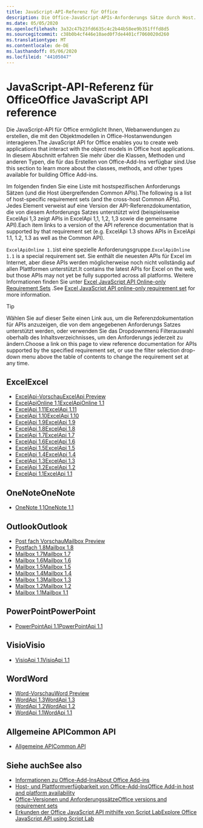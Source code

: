 ```yaml
---
title: JavaScript-API-Referenz für Office
description: Die Office-JavaScript-APIs-Anforderungs Sätze durch Host.
ms.date: 05/05/2020
ms.openlocfilehash: 3a32c47b23fd6635c4c2b44b58ee9b351fffd8d5
ms.sourcegitcommit: c38b0b4cf446e10aed0f7de4401cf7060020d260
ms.translationtype: MT
ms.contentlocale: de-DE
ms.lasthandoff: 05/06/2020
ms.locfileid: "44105047"
---
```

# <a name="office-javascript-api-reference"></a><span data-ttu-id="c3e2a-103">JavaScript-API-Referenz für Office</span><span class="sxs-lookup"><span data-stu-id="c3e2a-103">Office JavaScript API reference</span></span>

<span data-ttu-id="c3e2a-104">Die JavaScript-API für Office ermöglicht Ihnen, Webanwendungen zu erstellen, die mit den Objektmodellen in Office-Hostanwendungen interagieren.</span><span class="sxs-lookup"><span data-stu-id="c3e2a-104">The JavaScript API for Office enables you to create web applications that interact with the object models in Office host applications.</span></span> <span data-ttu-id="c3e2a-105">In diesem Abschnitt erfahren Sie mehr über die Klassen, Methoden und anderen Typen, die für das Erstellen von Office-Add-Ins verfügbar sind.</span><span class="sxs-lookup"><span data-stu-id="c3e2a-105">Use this section to learn more about the classes, methods, and other types available for building Office Add-ins.</span></span>

<span data-ttu-id="c3e2a-106">Im folgenden finden Sie eine Liste mit hostspezifischen Anforderungs Sätzen (und die Host übergreifenden Common APIs).</span><span class="sxs-lookup"><span data-stu-id="c3e2a-106">The following is a list of host-specific requirement sets (and the cross-host Common APIs).</span></span> <span data-ttu-id="c3e2a-107">Jedes Element verweist auf eine Version der API-Referenzdokumentation, die von diesem Anforderungs Satzes unterstützt wird (beispielsweise ExcelApi 1,3 zeigt APIs in ExcelApi 1,1, 1,2, 1,3 sowie die gemeinsame API).</span><span class="sxs-lookup"><span data-stu-id="c3e2a-107">Each item links to a version of the API reference documentation that is supported by that requirement set (e.g. ExcelApi 1.3 shows APIs in ExcelApi 1.1, 1.2, 1.3 as well as the Common API).</span></span>

<span data-ttu-id="c3e2a-108">`ExcelApiOnline 1.1`ist eine spezielle Anforderungsgruppe.</span><span class="sxs-lookup"><span data-stu-id="c3e2a-108">`ExcelApiOnline 1.1` is a special requirement set.</span></span> <span data-ttu-id="c3e2a-109">Sie enthält die neuesten APIs für Excel im Internet, aber diese APIs werden möglicherweise noch nicht vollständig auf allen Plattformen unterstützt.</span><span class="sxs-lookup"><span data-stu-id="c3e2a-109">It contains the latest APIs for Excel on the web, but those APIs may not yet be fully supported across all platforms.</span></span> <span data-ttu-id="c3e2a-110">Weitere Informationen finden Sie unter [Excel JavaScript API Online-only Requirement Sets](/office/dev/add-ins/reference/requirement-sets/excel-api-online-requirement-set) .</span><span class="sxs-lookup"><span data-stu-id="c3e2a-110">See [Excel JavaScript API online-only requirement set](/office/dev/add-ins/reference/requirement-sets/excel-api-online-requirement-set) for more information.</span></span>

> [!TIP]
> <span data-ttu-id="c3e2a-111">Wählen Sie auf dieser Seite einen Link aus, um die Referenzdokumentation für APIs anzuzeigen, die von dem angegebenen Anforderungs Satzes unterstützt werden, oder verwenden Sie das Dropdownmenü Filterauswahl oberhalb des Inhaltsverzeichnisses, um den Anforderungs jederzeit zu ändern.</span><span class="sxs-lookup"><span data-stu-id="c3e2a-111">Choose a link on this page to view reference documentation for APIs supported by the specified requirement set, or use the filter selection drop-down menu above the table of contents to change the requirement set at any time.</span></span>

## <a name="excel"></a><span data-ttu-id="c3e2a-112">Excel</span><span class="sxs-lookup"><span data-stu-id="c3e2a-112">Excel</span></span>

- [<span data-ttu-id="c3e2a-113">ExcelApi-Vorschau</span><span class="sxs-lookup"><span data-stu-id="c3e2a-113">ExcelApi Preview</span></span>](/javascript/api/excel?view=excel-js-preview)
- [<span data-ttu-id="c3e2a-114">ExcelApiOnline 1,1</span><span class="sxs-lookup"><span data-stu-id="c3e2a-114">ExcelApiOnline 1.1</span></span>](/javascript/api/excel?view=excel-js-online)
- [<span data-ttu-id="c3e2a-115">ExcelApi 1,11</span><span class="sxs-lookup"><span data-stu-id="c3e2a-115">ExcelApi 1.11</span></span>](/javascript/api/excel?view=excel-js-1.11)
- [<span data-ttu-id="c3e2a-116">ExcelApi 1.10</span><span class="sxs-lookup"><span data-stu-id="c3e2a-116">ExcelApi 1.10</span></span>](/javascript/api/excel?view=excel-js-1.10)
- [<span data-ttu-id="c3e2a-117">ExcelApi 1.9</span><span class="sxs-lookup"><span data-stu-id="c3e2a-117">ExcelApi 1.9</span></span>](/javascript/api/excel?view=excel-js-1.9)
- [<span data-ttu-id="c3e2a-118">ExcelApi 1.8</span><span class="sxs-lookup"><span data-stu-id="c3e2a-118">ExcelApi 1.8</span></span>](/javascript/api/excel?view=excel-js-1.8)
- [<span data-ttu-id="c3e2a-119">ExcelApi 1.7</span><span class="sxs-lookup"><span data-stu-id="c3e2a-119">ExcelApi 1.7</span></span>](/javascript/api/excel?view=excel-js-1.7)
- [<span data-ttu-id="c3e2a-120">ExcelApi 1.6</span><span class="sxs-lookup"><span data-stu-id="c3e2a-120">ExcelApi 1.6</span></span>](/javascript/api/excel?view=excel-js-1.6)
- [<span data-ttu-id="c3e2a-121">ExcelApi 1.5</span><span class="sxs-lookup"><span data-stu-id="c3e2a-121">ExcelApi 1.5</span></span>](/javascript/api/excel?view=excel-js-1.5)
- [<span data-ttu-id="c3e2a-122">ExcelApi 1.4</span><span class="sxs-lookup"><span data-stu-id="c3e2a-122">ExcelApi 1.4</span></span>](/javascript/api/excel?view=excel-js-1.4)
- [<span data-ttu-id="c3e2a-123">ExcelApi 1.3</span><span class="sxs-lookup"><span data-stu-id="c3e2a-123">ExcelApi 1.3</span></span>](/javascript/api/excel?view=excel-js-1.3)
- [<span data-ttu-id="c3e2a-124">ExcelApi 1.2</span><span class="sxs-lookup"><span data-stu-id="c3e2a-124">ExcelApi 1.2</span></span>](/javascript/api/excel?view=excel-js-1.2)
- [<span data-ttu-id="c3e2a-125">ExcelApi 1.1</span><span class="sxs-lookup"><span data-stu-id="c3e2a-125">ExcelApi 1.1</span></span>](/javascript/api/excel?view=excel-js-1.1)

## <a name="onenote"></a><span data-ttu-id="c3e2a-126">OneNote</span><span class="sxs-lookup"><span data-stu-id="c3e2a-126">OneNote</span></span>

- [<span data-ttu-id="c3e2a-127">OneNote 1,1</span><span class="sxs-lookup"><span data-stu-id="c3e2a-127">OneNote 1.1</span></span>](/javascript/api/onenote?view=onenote-js-1.1)

## <a name="outlook"></a><span data-ttu-id="c3e2a-128">Outlook</span><span class="sxs-lookup"><span data-stu-id="c3e2a-128">Outlook</span></span>

- [<span data-ttu-id="c3e2a-129">Post fach Vorschau</span><span class="sxs-lookup"><span data-stu-id="c3e2a-129">Mailbox Preview</span></span>](/javascript/api/outlook?view=outlook-js-preview)
- [<span data-ttu-id="c3e2a-130">Postfach 1.8</span><span class="sxs-lookup"><span data-stu-id="c3e2a-130">Mailbox 1.8</span></span>](/javascript/api/outlook?view=outlook-js-1.8)
- [<span data-ttu-id="c3e2a-131">Mailbox 1.7</span><span class="sxs-lookup"><span data-stu-id="c3e2a-131">Mailbox 1.7</span></span>](/javascript/api/outlook?view=outlook-js-1.7)
- [<span data-ttu-id="c3e2a-132">Mailbox 1.6</span><span class="sxs-lookup"><span data-stu-id="c3e2a-132">Mailbox 1.6</span></span>](/javascript/api/outlook?view=outlook-js-1.6)
- [<span data-ttu-id="c3e2a-133">Mailbox 1.5</span><span class="sxs-lookup"><span data-stu-id="c3e2a-133">Mailbox 1.5</span></span>](/javascript/api/outlook?view=outlook-js-1.5)
- [<span data-ttu-id="c3e2a-134">Mailbox 1.4</span><span class="sxs-lookup"><span data-stu-id="c3e2a-134">Mailbox 1.4</span></span>](/javascript/api/outlook?view=outlook-js-1.4)
- [<span data-ttu-id="c3e2a-135">Mailbox 1.3</span><span class="sxs-lookup"><span data-stu-id="c3e2a-135">Mailbox 1.3</span></span>](/javascript/api/outlook?view=outlook-js-1.3)
- [<span data-ttu-id="c3e2a-136">Mailbox 1.2</span><span class="sxs-lookup"><span data-stu-id="c3e2a-136">Mailbox 1.2</span></span>](/javascript/api/outlook?view=outlook-js-1.2)
- [<span data-ttu-id="c3e2a-137">Mailbox 1.1</span><span class="sxs-lookup"><span data-stu-id="c3e2a-137">Mailbox 1.1</span></span>](/javascript/api/outlook?view=outlook-js-1.1)

## <a name="powerpoint"></a><span data-ttu-id="c3e2a-138">PowerPoint</span><span class="sxs-lookup"><span data-stu-id="c3e2a-138">PowerPoint</span></span>

- [<span data-ttu-id="c3e2a-139">PowerPointApi 1.1</span><span class="sxs-lookup"><span data-stu-id="c3e2a-139">PowerPointApi 1.1</span></span>](/javascript/api/powerpoint?view=powerpoint-js-1.1)

## <a name="visio"></a><span data-ttu-id="c3e2a-140">Visio</span><span class="sxs-lookup"><span data-stu-id="c3e2a-140">Visio</span></span>

- [<span data-ttu-id="c3e2a-141">VisioApi 1,1</span><span class="sxs-lookup"><span data-stu-id="c3e2a-141">VisioApi 1.1</span></span>](/javascript/api/visio?view=visio-js-1.1)

## <a name="word"></a><span data-ttu-id="c3e2a-142">Word</span><span class="sxs-lookup"><span data-stu-id="c3e2a-142">Word</span></span>

- [<span data-ttu-id="c3e2a-143">Word-Vorschau</span><span class="sxs-lookup"><span data-stu-id="c3e2a-143">Word Preview</span></span>](/javascript/api/word?view=word-js-preview)
- [<span data-ttu-id="c3e2a-144">WordApi 1.3</span><span class="sxs-lookup"><span data-stu-id="c3e2a-144">WordApi 1.3</span></span>](/javascript/api/word?view=word-js-1.3)
- [<span data-ttu-id="c3e2a-145">WordApi 1.2</span><span class="sxs-lookup"><span data-stu-id="c3e2a-145">WordApi 1.2</span></span>](/javascript/api/word?view=word-js-1.2)
- [<span data-ttu-id="c3e2a-146">WordApi 1.1</span><span class="sxs-lookup"><span data-stu-id="c3e2a-146">WordApi 1.1</span></span>](/javascript/api/word?view=word-js-1.1)

## <a name="common-api"></a><span data-ttu-id="c3e2a-147">Allgemeine API</span><span class="sxs-lookup"><span data-stu-id="c3e2a-147">Common API</span></span>

- [<span data-ttu-id="c3e2a-148">Allgemeine API</span><span class="sxs-lookup"><span data-stu-id="c3e2a-148">Common API</span></span>](/javascript/api/office?view=common-js)

## <a name="see-also"></a><span data-ttu-id="c3e2a-149">Siehe auch</span><span class="sxs-lookup"><span data-stu-id="c3e2a-149">See also</span></span>

- [<span data-ttu-id="c3e2a-150">Informationen zu Office-Add-Ins</span><span class="sxs-lookup"><span data-stu-id="c3e2a-150">About Office Add-ins</span></span>](/office/dev/add-ins/overview)
- [<span data-ttu-id="c3e2a-151">Host- und Plattformverfügbarkeit von Office-Add-Ins</span><span class="sxs-lookup"><span data-stu-id="c3e2a-151">Office Add-in host and platform availability</span></span>](/office/dev/add-ins/overview/office-add-in-availability)
- [<span data-ttu-id="c3e2a-152">Office-Versionen und Anforderungssätze</span><span class="sxs-lookup"><span data-stu-id="c3e2a-152">Office versions and requirement sets</span></span>](/office/dev/add-ins/develop/office-versions-and-requirement-sets)
- [<span data-ttu-id="c3e2a-153">Erkunden der Office JavaScript API mithilfe von Script Lab</span><span class="sxs-lookup"><span data-stu-id="c3e2a-153">Explore Office JavaScript API using Script Lab</span></span>](/office/dev/add-ins/overview/explore-with-script-lab)
